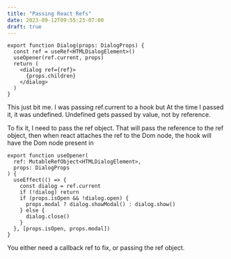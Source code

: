 ```yaml
---
title: "Passing React Refs"
date: 2023-09-12T09:55:23-07:00
draft: true
---
```


```tsx {hl_lines=[3]}
export function Dialog(props: DialogProps) {
  const ref = useRef<HTMLDialogElement>()
  useOpener(ref.current, props)
  return (
    <dialog ref={ref}>
      {props.children}
    </dialog>
  )
}

```

This just bit me. I was passing ref.current to a hook but At the time I passed it, it was undefined. Undefined gets passed by value, not by reference.

To fix it, I need to pass the ref object. That will pass the reference to the ref object, then when react attaches the ref to the Dom node, the hook will have the Dom node present in 

```
export function useOpener(
  ref: MutableRefObject<HTMLDialogElement>,
  props: DialogProps
) {
  useEffect(() => {
    const dialog = ref.current
    if (!dialog) return
    if (props.isOpen && !dialog.open) {
      props.modal ? dialog.showModal() : dialog.show()
    } else {
      dialog.close()
    }
  }, [props.isOpen, props.modal])
}
```

You either need a callback ref to fix, or passing the ref object.